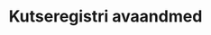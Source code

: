 ---
schema: default
title: Kutseregistri avaandmed
notes: 'Aastal 2001 asutatud register sisaldab andmeid kutsestandardite, kutsealade, kehtivate kutsetunnistuste, kutse andjate ja kutsenõukogude kohta. Kutseregistri väljavõtted on igapäevaselt uuendatud ja kättesaadavad Exceli formaadis.'
department: ''
category:
  - Education and research
resources:
  - name: Väljavõtted kutseregistrist
    url: 'https://www.kutsekoda.ee/et/kutseregister/statistika'
    format: HTML
  - name: Kutseregistri avalik otsing
    url: 'https://www.kutsekoda.ee/et/kutseregister/tutvustus'
    format: HTML
license: 'http://creativecommons.org/licenses/by/3.0/'
date_issued: 17/04/2018
date_modified: 17/04/2018
organization: Haridus- ja Teadusministeerium
maintainer_name: Sihtasutus Kutsekoda
maintainer_email: kutsekoda@kutsekoda.ee
maintainer_phone: ''
legacy_url: 'https://opendata.riik.ee/en/dataset/kutseregister'
---